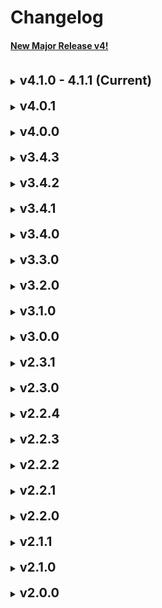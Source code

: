 # Changelog

#### [New Major Release v4!](#v4.0.0)

<br/>
<details id="v4.1.0">
<summary><b style="font-size: 20px;">v4.1.0 - 4.1.1 (Current)</b></summary>

*Please note that a proper general documentation on Storybook of the changes in v4 is still in progress.*

This version fixes the previous mentioned problems which the `style.css` was being imported on every file, now it's only imported on the component which is being used(`<LifecycleProgress>`, `<Tooltip>` and `<StickerCard>`).

Please note that if import one of these components only using `import {} from 'trentim-react-sdk'`, you'll need to import the `style.css` file as well, as the following example:

```ts
//Styles will not be applied
import { Tooltip } from 'trentim-react-sdk';
//Styles will be applied
import { Tooltip } from 'trentim-react-sdk';
import 'trentim-react-sdk/dist/style.css';
//Styles will be applied
import { Tooltip } from 'trentim-react-sdk/Tooltip';
```

- Fixed a huge problem which `react-dom` was being imported on every component that uses any of `@fluentui/react` components.
- The `fieldName` prop from `TColumn<T>` (which is the type of the `columns` prop from `<GridView>`) will have the same value from the `key` prop and doesn't need to be passed anymore.
</details>
<br/>

<details id="v4.0.1">
<summary><b style="font-size: 20px;">v4.0.1</b></summary>

- Marked `onRenderItemColumn` from `IGridView` as optional again.
</details>
<br/>
<details id="v4.0.0">
<summary><b style="font-size: 20px;">v4.0.0</b></summary>

Many new changes in this release, with new styles and behaviors for previous components, removal of previous deprecated functions and components, structure change, how to use the library, and more.

A fully new documentation of all the features on storybook will be available **as soon as possible**.

The library is now fully tree-shakable, so you can import only the functionalities you need, this can result on smaller bundle sizes.
You can also import everything from `trentim-react-sdk`, but this is not recommended since it can result on some side effects.

Every component can be individually imported, similar to how it was on v1. this means that you should import functionalities like this:

~~Note: There is a known problem where all the components are importing the `styles.css` as well, this will be fixed~~ (Fixed on 4.1.0)

```ts dark
import {IFrame} from 'trentim-react-sdk/IFrame';
import {ConditionalWrapper} from 'trentim-react-sdk/ConditionalWrapper';
import {Tooltip} from 'trentim-react-sdk/Tooltip';
import {GridView} from 'trentim-react-sdk/GridView';
import {StickerCard} from 'trentim-react-sdk/StickerCard';
import {LifecycleProgress} from 'trentim-react-sdk/LifecycleProgress';
import { /*Some hook*/ } from 'trentim-react-sdk/hooks';
import { /*Some utility function*/ } from 'trentim-react-sdk/helpers';
import { /*Some decorator*/ } from 'trentim-react-sdk/decorators';
//Prefer import type, since there's no implementation on this folder.
import type {/*A type or interface*/} from 'trentim-react-sdk/models';
```

#### Breaking Changes
- The library does not use `styled-components` anymore on it's components (`<LifecycleProgress>`, `<Tooltip>` and `<StickerCard>`), instead everything was remade to purely use only CSS (SASS) and JavaScript only. This change was made to reduce the bundle size of the library, and to make it more flexible to use on other projects, since `styled-components` is not our design of styling implementation.


- Removed all features marked as deprecated in previous versions, this includes:
    - `<Card>` component was removed, and all it's reference on the `<GridView/>` component, such as `renderAs` and other card related props. 
    - `<UploadButton>` component was removed, please use the `useFileUpload` hook instead if necessary.
    - `CacheHandler` class was removed, since it was deprecated and not used anymore.
    - `getMimeType` method from `ConverterOptions` and the references to `IMimeConverter` on the class was removed.
    - The `SPFxUtils` class was removed, **but** the method `registerLiveReload` is still available as a standalone function.
    - The `FileUtils` class was removed, **but all** the methods is still available as standalone functions, although none of they uses the references to `IMimeConverter` anymore.
    - The `Utils` class was removed, **but all** the methods is still available as standalone functions.
    - `useEscape`, `useRefWithCallback` and `useEvent` hooks were removed, none of them had a real use. (And `useEvent` is not supposed to be implemented by this library).
    - Many props from `<LifecycleProgress>` was removed/changed, please view the component docs for more info.
    - All the interfaces related to these removed features were removed as well.

    
    (See more about the standalone functions on `Helper` docs on Storybook.)

- Many visual changes were made for the `<LifecycleProgress>` component, resulting in a more modern and clean look.
    - The interface `ILifecycleProgressProps` was changed, please view the component docs for more info.
    - The component no longer uses scrolling feature (So no longer importing `useIsOverflow`), now the stages are changed by 
    clicking on the arrows on the sides of the component.
    - The component focus on our internal company design philosophy, this does not mean that it's not customizable.
- `onRenderCustomComponent` prop from `IGridView` was renamed to `onRenderCustomRow`.
- `classNames` prop from `IStickerCardProps` was marked as deprecated, and will be removed in the next major release.
</details>
<br/>

<details id="v3.4.3">
<summary><b style="font-size: 20px;">v3.4.3</b></summary>

- Fixed `<LifecycleProgress/>` `indicatorColor` background-color to not be applied on fluentui `<Icon/>` background.
</details>
<br/>

<details id="v3.4.2">
<summary><b style="font-size: 20px;">v3.4.2</b></summary>

- When the `<StickerCard/>` is rendered with `isEditModeEnabled={true}`, only the new added stickers are going to have the TextField opened by default, pre-loaded `stickers` from state doesn't have the TextField opened by default.
- Added a new **`readonly`** property to `IStickerItem<T>` named `renderedOnce` which is going to be set to `true` when the sticker is added for the first time, this property should not be changed, and `onBeforeAddSticker` will just ignore modifications on it.
- With that, `onBeforeAddSticker` signature ype now omits `renderedOnce` property.
</details>
<br/>

<details id="v3.4.1">
<summary><b style="font-size: 20px;">v3.4.1</b></summary>

- Fixed the style of `<LifecycleProgress>` stage when it's completed, increasing it's size and correcting it's color.
</details>
<br/>

<details id="v3.4.0">
<summary><b style="font-size: 20px;">v3.4.0</b></summary>

This release adds a new component `<StickerCard>`, which is going to be the only card component on the future, and making `<Card />` deprecated. And talking about depreciation, some features were also marked as deprecated, and will be removed in the next major release.
    
- Fixed the bug where the `<LifecycleProgress>` prop types was not being shown when using the component.
- Added a new component called `<StickerCard>`, please wait for our new Storybook page about this component with it's documentation.
    - Maybe there will be some tiny changes on the hotfix releases.
- `SPFxUtils` class has been marked as deprecated, due to the lack of real motive of being a separated class and the only thing used being the `registerLiveReload` method (Which is still going to exist as a isolated function).
- `Utils.getSearchParamsAsObject` now logs when an error occurs while parsing the search params.

For the moment there are not documentation for the new card component, but it will be added soon.
</details>
<br/>

<details id="v3.3.0">
<summary><b style="font-size: 20px;">v3.3.0</b></summary>

This is a minor release that focus on fixing the `<Tooltip>` component bugs related to it's direction, so now it basically works as expected.
- Added a optional property to `<Tooltip>` called `enableParentOverflow`, which is **not** recommended to be set to `true`, only if you **truly** need that to occurs.
- Added a better documentation and examples to the `Utils` class methods.
- The `fieldName` overwritten property from `<GridView>` has been marked as deprecated, and the component no longer uses it anywhere.
- Changed `<Tooltip>` z-index from `1` to `9999`.
- General fixes and changes to the `<Tooltip>` component.
</details>
<br/>

<details id="v3.2.0">
<summary><b style="font-size: 20px;">v3.2.0</b></summary>

- Reduced the bundle size of the package, removing the unnecessary flunetui components from the final bundle, and not being lazy loaded anymore.
- Added a new hook called `useFileUpload`, please read the documentation on the storybook page for more details.
- The `direction` property from the `Tooltip` component does not support an enum anymore, instead it uses the raw string literals. (Since it was the same values)
- Some functionalities has been marked as deprecated, since they are going to be removed in the next major version. These are the deprecated functionalities:
    - UploadButton - Use the new hook `useFileUpload` instead, it's way more generic and works with any element.
    - useEscape - This hook wasn't very useful.
    - useEvent - Since this is going to be a official React Hook in the future, with way more advanced logic, we won't provide an basic version anymore.
    - useRefWithCallback - This hook wasn't very useful and may be considered an 'anti-pattern'.
    - The property `renderAs` from `GridView` is also going to be marked, but since it is not optional, it's not marked as deprecated yet.
- The parameter `manifest` from `SPFxUtils.registerLiveReload` type is now an `IBaseManifest` interface.
- Fixed the missing option in `ICacheOptions` `dateType` property.
</details>
<br/>

<details id="v3.1.0">
<summary><b style="font-size: 20px;">v3.1.0</b></summary>

This versions is an extension of the previous version minor fixes that are were all focused on `<LifeCycleProgress>` tiny fixes related to dynamic height due to the scroll behavior.
The difference is that the property `textColor` from `ILifecycleProgressProps` has been removed in order to provide a full customization to the span element with `stageTextStyle`.
</details>
<br/>

<details id="v3.0.0">
<summary><b style="font-size: 20px;">v3.0.0</b></summary>

This new major version focus on some aspects from the last previous released component `<LifecycleProgress>`, breaking name changes from some API methods, a new React hook, new types and some fixes.
Please view the storybook for more details of the new added features.

##### Breaking Changes
- The class `WebpartUtils` has been renamed to `SPFxUtils`, since it makes more sense, and more functionalities focused on the SPFx implementation can be added. Although the name change, no method has been changed for now.
- The name of the method `getNestedObject` from `Utils` has been renamed to `getDeepValue`, to be more concise with the name of the other methods `getDeepKeys` and `setDeepValue`.
- The properties `columnsHeight`, `containerHeight`, `gridTemplateColumn` and `infoColumnMaxWidth` from `<LifecycleProgress>` component has been removed.

##### Changes and Additions
- The stages items from `<LifecycleProgress>` no longer use the column grid layout for it's second column, now it's a flex layout where the columns grows in just one direction/row, and with a scroll if necessary.
- The optional `leftColumnHeight`, `rightColumnHeight`, `infoColumnWidth`, `stageMinWidth` and `stageHeight` properties added to the `ILifecycleProgressProps` interface.
- Adaptable height of the `<LifecycleProgress>` when the scroll is necessary.
- Two new utility types have been added: `CSSSizeUnit` and `CSSNumberFormat`, which both are used internally on `ILifecycleProgressProps`.
- A new custom React hooks called `useIsOverflow` has been added. Which can be used to determine whether an element is being overflowed or not.
- Fixed the problem from the method `getSearchParamsAsObject` from the `Utils` class where the values of the keys were being lowercased instead of the actual keys.
</details>
<br/>

<details id="v2.3.1">
<summary><b style="font-size: 20px;">v2.3.1</b></summary>

- Fixed the dumbest mistake of `2.3.0`, where the method `getSearchParamsAsObject` didn't return.
</details>
<br/>

<details id="v2.3.0">
<summary><b style="font-size: 20px;">v2.3.0</b></summary>

- Added a new utility method `getSearchParamsAsObject` to the `Utils` class.
</details>
<br/>

<details id="v2.2.4">
<summary><b style="font-size: 20px;">v2.2.4</b></summary>

- Added a new property to the `<GridView>` component: `leftHeaderSpace` inside `headerOptions`, which is a `React.ReactNode` element that can be placed on the left side of the header, using the previous free space from the header.
</details>
<br/>

<details id="v2.2.3">
<summary><b style="font-size: 20px;">v2.2.3</b></summary>

- The same fix from the previous version, with the value also being changed to inactive indicators.
</details>
<br/>

<details id="v2.2.2">
<summary><b style="font-size: 20px;">v2.2.2</b></summary>

- Changed the size of the indicator from `LifecycleProgress` from 24px to 20px, removing the unnecessary border when the stage is not active.
</details>
<br/>

<details id="v2.2.1">
<summary><b style="font-size: 20px;">v2.2.1</b></summary>

- Fixed a bug, where the progress bar color from `LifecycleProgress` was using the `stageBgColor` property instead of the `indicatorColor` property.
</details>
<br/>

<details id="v2.2.0">
<summary><b style="font-size: 20px;">v2.2.0</b></summary>

- Fixed the `react` and `react-dom` dependencies to correctly use `^16.9.0` by default, which the core library uses, changing to the classic `jsxRuntime` on vite.
</details>
<br/>

<details id="v2.1.1">
<summary><b style="font-size: 20px;">v2.1.1</b></summary>

- Fixed how `LifecycleProgress` renders the keys from it's children.
</details>
<br/>

<details id="v2.1.0">
<summary><b style="font-size: 20px;">v2.1.0</b></summary>

- Created a new component called `LifecycleProgress`, in which it was used and implemented in a non-generic way internally in our company, and now is public and generic.
Please view the documentation for more information.
</details>
<br/>

<details id="v2.0.0">
<summary><b style="font-size: 20px;">v2.0.0</b></summary>

Although this is a major release, not many aspects from functionalities have changed.
The main goal of this release is to change the internal way of how the library is bundled and structured, 
changing from all the complicated and manual webpack4 configuration to a simple and easy to use configuration using `vite`, from both the library itself and the development/test environment.
With an easy to deploy, test and way faster build process, it will be a lot easier for us to maintain the library.

To import all the functionalities of the library, you only need to import from the library itself, and not the `dist` folder anymore:
```ts
    import {GridView, Utils} from 'trentim-react-sdk';
```

#### Changes:
- All the utilities types are now exported from the `bakutils-types` module, which is a separate package.
- All the imports now comes from `trentim-react-sdk` only.
- The way how files are bundled is now changed to use `vite` instead of `webpack4` boilerplate from `dyna-ts-react-module-boilerplate`.
- For now, the storybook documentation doesn't support automatically generated types from the components, but it will be re-added soon.
</details>
<br/>